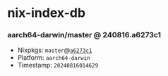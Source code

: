 # nix-index-db
### aarch64-darwin/master @ 240816.a6273c1
- Nixpkgs: `master`@[`a6273c1`](https://github.com/NixOS/nixpkgs/commit/a6273c12a12a9e07d69d6be8d2efeb3e72b1bc53)
- Platform: `aarch64-darwin`
- Timestamp: `20240816014629`

